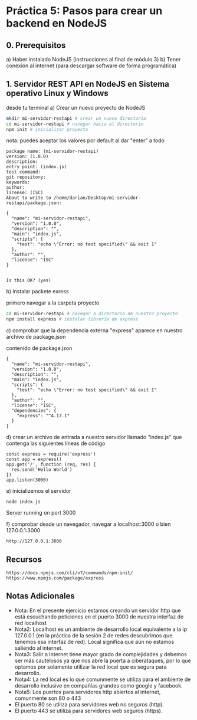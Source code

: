# Práctica 5: Pasos para crear un backend en NodeJS

## 0. Prerequisitos

a) Haber instalado NodeJS (instrucciones al final de módulo 3)
b) Tener conexión al internet (para descargar software de forma programática)

## 1. Servidor REST API en NodeJS en Sistema operativo Linux y Windows

desde tu terminal
a) Crear un nuevo proyecto de NodeJS 
```bash
mkdir mi-servidor-restapi # crear un nuevo directorio
cd mi-servidor-restapi # navegar hacia el directorio
npm init # inicializar proyecto
```
nota: puedes aceptar los valores por default al dar "enter" a todo
```
package name: (mi-servidor-restapi) 
version: (1.0.0) 
description: 
entry point: (index.js) 
test command: 
git repository: 
keywords: 
author: 
license: (ISC) 
About to write to /home/darian/Desktop/mi-servidor-restapi/package.json:

{
  "name": "mi-servidor-restapi",
  "version": "1.0.0",
  "description": "",
  "main": "index.js",
  "scripts": {
    "test": "echo \"Error: no test specified\" && exit 1"
  },
  "author": "",
  "license": "ISC"
}


Is this OK? (yes) 
```

b) instalar packete exress

primero navegar a la carpeta proyecto
```bash
cd mi-servidor-restapi # navegar a directorio de nuestro proyecto
npm install express # instalar librería de express 
```

c) comprobar que la dependencia externa "express" aparece en nuestro archivo de package.json

contenido de package.json
```
{
  "name": "mi-servidor-restapi",
  "version": "1.0.0",
  "description": "",
  "main": "index.js",
  "scripts": {
    "test": "echo \"Error: no test specified\" && exit 1"
  },
  "author": "",
  "license": "ISC",
  "dependencies": {
    "express": "^4.17.1"
  }
}
```

d) crear un archivo de entrada a nuestro servidor llamado "index.js" que contenga las siguientes líneas de código
```
const express = require('express')
const app = express()
app.get('/', function (req, res) {
  res.send('Hello World')
})
app.listen(3000)
```


e) inicializemos el servidor

```
node index.js
```
Server running on port 3000


f) comprobar desde un navegador, navegar a localhost:3000 o bien 127.0.0.1:3000
```
http://127.0.0.1:3000
```


## Recursos
```
https://docs.npmjs.com/cli/v7/commands/npm-init/
https://www.npmjs.com/package/express
```

## Notas Adicionales

* Nota: En el presente ejercicio estamos creando un servidor http que está escuchando peticiones en el puerto 3000 de nuestra interfaz de red localhost
* Nota2: Localhost es un ambiente de desarrollo local equivalente a la ip 127.0.0.1 (en la práctica de la sesión 2 de redes descubrimos que tenemos esa interfaz de red). Local significa que aún no estamos saliendo al internet.
* Nota3: Salir a Internet tiene mayor grado de complejidades y debemos ser más cautelosos ya que nos abre la puerta a ciberataques, por lo que optamos por solamente utilizar la red local que es segura para desarrollo. 
* Nota4: La red local es lo que comunmente se utiliza para el ambiente de desarrollo inclusive en compañías grandes como google y facebook.
* Nota5: Los puertos para servidores http abiertos al internet, comunmente son 80 o 443
* El puerto 80 se utiliza para servidores web no seguros (http).
* El puerto 443 se utiliza para servidores web seguros (https).
